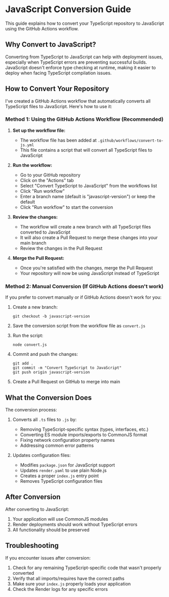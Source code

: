 # JavaScript Conversion Guide

This guide explains how to convert your TypeScript repository to JavaScript using the GitHub Actions workflow.

## Why Convert to JavaScript?

Converting from TypeScript to JavaScript can help with deployment issues, especially when TypeScript errors are preventing successful builds. JavaScript doesn't enforce type checking at runtime, making it easier to deploy when facing TypeScript compilation issues.

## How to Convert Your Repository

I've created a GitHub Actions workflow that automatically converts all TypeScript files to JavaScript. Here's how to use it:

### Method 1: Using the GitHub Actions Workflow (Recommended)

1. **Set up the workflow file:**
   - The workflow file has been added at `.github/workflows/convert-to-js.yml`
   - This file contains a script that will convert all TypeScript files to JavaScript

2. **Run the workflow:**
   - Go to your GitHub repository
   - Click on the "Actions" tab
   - Select "Convert TypeScript to JavaScript" from the workflows list
   - Click "Run workflow"
   - Enter a branch name (default is "javascript-version") or keep the default
   - Click "Run workflow" to start the conversion

3. **Review the changes:**
   - The workflow will create a new branch with all TypeScript files converted to JavaScript
   - It will also create a Pull Request to merge these changes into your main branch
   - Review the changes in the Pull Request

4. **Merge the Pull Request:**
   - Once you're satisfied with the changes, merge the Pull Request
   - Your repository will now be using JavaScript instead of TypeScript

### Method 2: Manual Conversion (If GitHub Actions doesn't work)

If you prefer to convert manually or if GitHub Actions doesn't work for you:

1. Create a new branch:
   ```
   git checkout -b javascript-version
   ```

2. Save the conversion script from the workflow file as `convert.js`

3. Run the script:
   ```
   node convert.js
   ```

4. Commit and push the changes:
   ```
   git add .
   git commit -m "Convert TypeScript to JavaScript"
   git push origin javascript-version
   ```

5. Create a Pull Request on GitHub to merge into main

## What the Conversion Does

The conversion process:

1. Converts all `.ts` files to `.js` by:
   - Removing TypeScript-specific syntax (types, interfaces, etc.)
   - Converting ES module imports/exports to CommonJS format
   - Fixing network configuration property names
   - Addressing common error patterns

2. Updates configuration files:
   - Modifies `package.json` for JavaScript support
   - Updates `render.yaml` to use plain Node.js
   - Creates a proper `index.js` entry point
   - Removes TypeScript configuration files

## After Conversion

After converting to JavaScript:

1. Your application will use CommonJS modules
2. Render deployments should work without TypeScript errors
3. All functionality should be preserved

## Troubleshooting

If you encounter issues after conversion:

1. Check for any remaining TypeScript-specific code that wasn't properly converted
2. Verify that all imports/requires have the correct paths
3. Make sure your `index.js` properly loads your application
4. Check the Render logs for any specific errors 